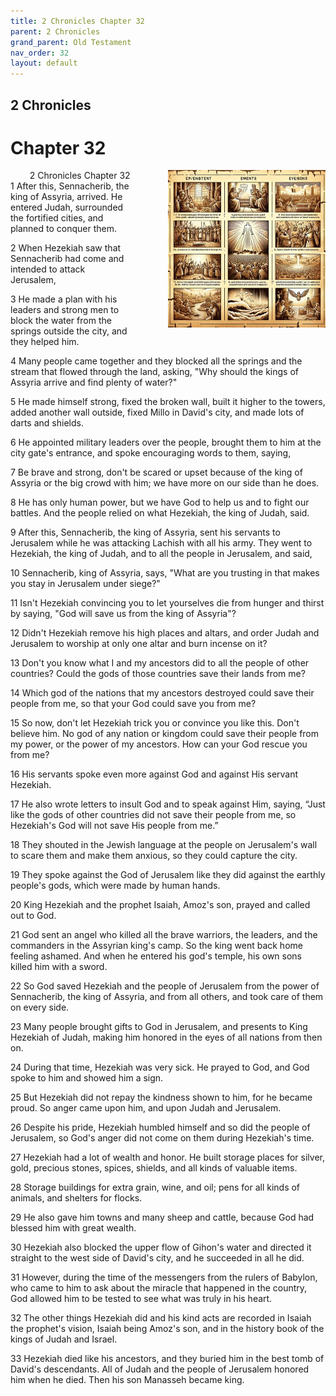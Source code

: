 ```yaml
---
title: 2 Chronicles Chapter 32
parent: 2 Chronicles
grand_parent: Old Testament
nav_order: 32
layout: default
---
```


## 2 Chronicles

# Chapter 32

<div style="clear: both; text-align: right;">
    <div style="max-width: 50%; height: auto; float: right; margin: 0 0 10px 10px; padding-left: 10%;">
        <img src="/assets/Image/2 Chronicles/500/32.jpg" alt="2 Chronicles Chapter 32" class="chapter-image">
    </div>
    <figcaption style="font-size: 14px; text-align: right;">2 Chronicles Chapter 32</figcaption>
</div>
1 After this, Sennacherib, the king of Assyria, arrived. He entered Judah, surrounded the fortified cities, and planned to conquer them.

2 When Hezekiah saw that Sennacherib had come and intended to attack Jerusalem,

3 He made a plan with his leaders and strong men to block the water from the springs outside the city, and they helped him.

4 Many people came together and they blocked all the springs and the stream that flowed through the land, asking, "Why should the kings of Assyria arrive and find plenty of water?"

5 He made himself strong, fixed the broken wall, built it higher to the towers, added another wall outside, fixed Millo in David's city, and made lots of darts and shields.

6 He appointed military leaders over the people, brought them to him at the city gate's entrance, and spoke encouraging words to them, saying,

7 Be brave and strong, don't be scared or upset because of the king of Assyria or the big crowd with him; we have more on our side than he does.

8 He has only human power, but we have God to help us and to fight our battles. And the people relied on what Hezekiah, the king of Judah, said.

9 After this, Sennacherib, the king of Assyria, sent his servants to Jerusalem while he was attacking Lachish with all his army. They went to Hezekiah, the king of Judah, and to all the people in Jerusalem, and said,

10 Sennacherib, king of Assyria, says, "What are you trusting in that makes you stay in Jerusalem under siege?"

11 Isn't Hezekiah convincing you to let yourselves die from hunger and thirst by saying, "God will save us from the king of Assyria"?

12 Didn't Hezekiah remove his high places and altars, and order Judah and Jerusalem to worship at only one altar and burn incense on it?

13 Don't you know what I and my ancestors did to all the people of other countries? Could the gods of those countries save their lands from me?

14 Which god of the nations that my ancestors destroyed could save their people from me, so that your God could save you from me?

15 So now, don't let Hezekiah trick you or convince you like this. Don't believe him. No god of any nation or kingdom could save their people from my power, or the power of my ancestors. How can your God rescue you from me?

16 His servants spoke even more against God and against His servant Hezekiah.

17 He also wrote letters to insult God and to speak against Him, saying, “Just like the gods of other countries did not save their people from me, so Hezekiah's God will not save His people from me.”

18 They shouted in the Jewish language at the people on Jerusalem's wall to scare them and make them anxious, so they could capture the city.

19 They spoke against the God of Jerusalem like they did against the earthly people's gods, which were made by human hands.

20 King Hezekiah and the prophet Isaiah, Amoz's son, prayed and called out to God.

21 God sent an angel who killed all the brave warriors, the leaders, and the commanders in the Assyrian king's camp. So the king went back home feeling ashamed. And when he entered his god's temple, his own sons killed him with a sword.

22 So God saved Hezekiah and the people of Jerusalem from the power of Sennacherib, the king of Assyria, and from all others, and took care of them on every side.

23 Many people brought gifts to God in Jerusalem, and presents to King Hezekiah of Judah, making him honored in the eyes of all nations from then on.

24 During that time, Hezekiah was very sick. He prayed to God, and God spoke to him and showed him a sign.

25 But Hezekiah did not repay the kindness shown to him, for he became proud. So anger came upon him, and upon Judah and Jerusalem.

26 Despite his pride, Hezekiah humbled himself and so did the people of Jerusalem, so God's anger did not come on them during Hezekiah's time.

27 Hezekiah had a lot of wealth and honor. He built storage places for silver, gold, precious stones, spices, shields, and all kinds of valuable items.

28 Storage buildings for extra grain, wine, and oil; pens for all kinds of animals, and shelters for flocks.

29 He also gave him towns and many sheep and cattle, because God had blessed him with great wealth.

30 Hezekiah also blocked the upper flow of Gihon's water and directed it straight to the west side of David's city, and he succeeded in all he did.

31 However, during the time of the messengers from the rulers of Babylon, who came to him to ask about the miracle that happened in the country, God allowed him to be tested to see what was truly in his heart.

32 The other things Hezekiah did and his kind acts are recorded in Isaiah the prophet's vision, Isaiah being Amoz's son, and in the history book of the kings of Judah and Israel.

33 Hezekiah died like his ancestors, and they buried him in the best tomb of David's descendants. All of Judah and the people of Jerusalem honored him when he died. Then his son Manasseh became king.


